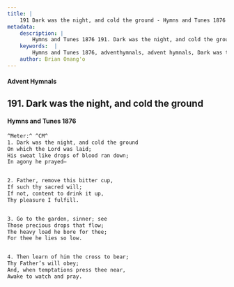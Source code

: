 ```yaml
---
title: |
    191 Dark was the night, and cold the ground - Hymns and Tunes 1876
metadata:
    description: |
        Hymns and Tunes 1876 191. Dark was the night, and cold the ground. On which the Lord was laid; His sweat like drops of blood ran down; In agony he prayed— 
    keywords:  |
        Hymns and Tunes 1876, adventhymnals, advent hymnals, Dark was the night, and cold the ground, On which the Lord was laid;, 
    author: Brian Onang'o
---
```


#### Advent Hymnals
## 191. Dark was the night, and cold the ground
####  Hymns and Tunes 1876

```txt
^Meter:^ ^CM^
1. Dark was the night, and cold the ground
On which the Lord was laid;
His sweat like drops of blood ran down;
In agony he prayed—


2. Father, remove this bitter cup,
If such thy sacred will;
If not, content to drink it up,
Thy pleasure I fulfill.


3. Go to the garden, sinner; see
Those precious drops that flow;
The heavy load he bore for thee;
For thee he lies so low.


4. Then learn of him the cross to bear;
Thy Father’s will obey;
And, when temptations press thee near,
Awake to watch and pray.
```